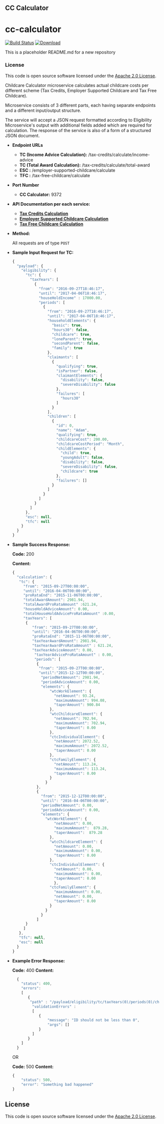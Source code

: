 **CC Calculator**
----

# cc-calculator

[![Build Status](https://travis-ci.org/hmrc/cc-calculator.svg?branch=master)](https://travis-ci.org/hmrc/cc-calculator) [ ![Download](https://api.bintray.com/packages/hmrc/releases/cc-calculator/images/download.svg) ](https://bintray.com/hmrc/releases/cc-calculator/_latestVersion)

This is a placeholder README.md for a new repository

### License

This code is open source software licensed under the [Apache 2.0 License]("http://www.apache.org/licenses/LICENSE-2.0.html").

Childcare Calculator microservice calculates actual childcare costs per different scheme (Tax Credits, Employer Supported Childcare and Tax Free Childcare).

Microservice consists of 3 different parts, each having separate endpoints and a different input/output structure.

The service will accept a JSON request formatted according to Eligibility Microservice's output with additional fields added which are required for calculation. The response of the service is also of a form of a structured JSON document.


* **Endpoint URLs**

  * **TC (Income Advice Calculation):**   /tax-credits/calculate/income-advice  <br />
  * **TC (Total Award Calculation):**   /tax-credits/calculate/total-award  <br />
  * **ESC :**  /employer-supported-childcare/calculate <br />
  * **TFC :**  /tax-free-childcare/calculate <br />

* **Port Number**

  * **CC Calculator:** 9372

* **API Documentation per each service:**

    * **[Tax Credits Calculation](/README_TC.md)**
    * **[Employer Supported Childcare Calculation](/README_ESC.md)**
    * **[Tax Free Childcare Calculation](/README_TFC.md)**



* **Method:**

  All requests are of type `POST`


* **Sample Input Request for TC:**

   ```javascript
   {
     "payload": {
       "eligibility": {
         "tc": {
           "taxYears": [
             {
               "from": "2016-09-27T18:46:17",
               "until": "2017-04-06T18:46:17",
               "houseHoldIncome" : 17000.00,
               "periods": [
                 {
                   "from": "2016-09-27T18:46:17",
                   "until": "2017-04-06T18:46:17",
                   "householdElements": {
                     "basic": true,
                     "hours30": false,
                     "childcare": true,
                     "loneParent": true,
                     "secondParent": false,
                     "family": true
                   },
                   "claimants": [
                     {
                       "qualifying": true,
                       "isPartner": false,
                       "claimantElements": {
                         "disability": false,
                         "severeDisability": false
                       },
                       "failures": [
                         "hours30"
                       ]
                     }
                   ],
                   "children": [
                     {
                       "id": 0,
                       "name": "Adam",
                       "qualifying": true,
                       "childcareCost": 200.00,
                       "childcareCostPeriod": "Month",
                       "childElements": {
                         "child": true,
                         "youngAdult": false,
                         "disability": false,
                         "severeDisability": false,
                         "childcare": true
                       },
                       "failures": []
                     }
                   ]
                 }
               ]
             }
           ]
         },
         "esc": null,
         "tfc": null
       }
     }
   }
  ```


* **Sample Success Response:**

  **Code:** 200

  **Content:**
  ```javascript
  {
    "calculation": {
     "tc": {
       "from": "2015-09-27T00:00:00",
       "until": "2016-04-06T00:00:00",
       "proRataEnd": "2015-11-06T00:00:00",
       "totalAwardAmount": 2981.94,
       "totalAwardProRataAmount" :621.24,
       "houseHoldAdviceAmount": 0.00,
       "totalHouseHoldAdviceProRataAmount" :0.00,
       "taxYears": [
        {
           "from": "2015-09-27T00:00:00",
           "until": "2016-04-06T00:00:00",
           "proRataEnd": "2015-11-06T00:00:00",
           "taxYearAwardAmount": 2981.94,
           "taxYearAwardProRataAmount" : 621.24,
           "taxYearAdviceAmount": 0.00,
            "taxYearAdviceProRataAmount" : 0.00,
            "periods": [
             {
              "from": "2015-09-27T00:00:00",
              "until":"2015-12-12T00:00:00",
               "periodNetAmount": 2981.94,
               "periodAdviceAmount": 0.00,
               "elements": {
                   "wtcWorkElement": {
                     "netAmount": 93.24,
                     "maximumAmount": 994.08,
                     "taperAmount": 900.84
                   },
                   "wtcChildcareElement": {
                     "netAmount": 702.94,
                     "maximumAmount": 702.94,
                     "taperAmount": 0.00
                   },
                   "ctcIndividualElement": {
                     "netAmount": 2072.52,
                     "maximumAmount": 2072.52,
                     "taperAmount": 0.00
                   },
                   "ctcFamilyElement": {
                     "netAmount": 113.24,
                     "maximumAmount": 113.24,
                     "taperAmount": 0.00
                   }
                 }
             },
             {
               "from": "2015-12-12T00:00:00",
               "until": "2016-04-06T00:00:00",
               "periodNetAmount": 0.00,
               "periodAdviceAmount": 0.00,
               "elements": {
                 "wtcWorkElement": {
                     "netAmount": 0.00,
                     "maximumAmount":  879.28,
                     "taperAmount":  879.28
                   },
                   "wtcChildcareElement": {
                     "netAmount": 0.00,
                     "maximumAmount": 0.00,
                     "taperAmount": 0.00
                   },
                   "ctcIndividualElement": {
                     "netAmount": 0.00,
                     "maximumAmount": 0.00,
                     "taperAmount": 0.00
                     },
                   "ctcFamilyElement": {
                     "maximumAmount": 0.00,
                     "netAmount": 0.00,
                     "taperAmount": 0.00
                   }
                 }
               }
             ]
        }
       ]
     },
     "tfc": null,
     "esc": null
    }
  }
  ```


* **Example Error Response:**

  **Code:** 400
  **Content:**

  ```javascript
    {
      "status": 400,
      "errors":
      [
         {
          "path" : "/payload/eligibility/tc/taxYears(0)/periods(0)/children(0)/id",
           "validationErrors" :
           [
              {
                  "message": "ID should not be less than 0",
                  "args": []
              }
           ]
         }
      ]
    }
    ```

     OR

    **Code:** 500
    **Content:**

    ```javascript
    {
        "status": 500,
        "error": "Something bad happened"
    }
    ```

License
---

This code is open source software licensed under the [Apache 2.0 License]("http://www.apache.org/licenses/LICENSE-2.0.html").
